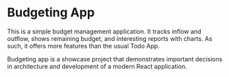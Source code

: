 # Budgeting App

This is a simple budget management application. It tracks inflow and outflow, shows remaining budget, and interesting reports with charts. As such, it offers more features than the usual Todo App.

Budgeting app is a showcase project that demonstrates important decisions in architecture and development of a modern React application.

